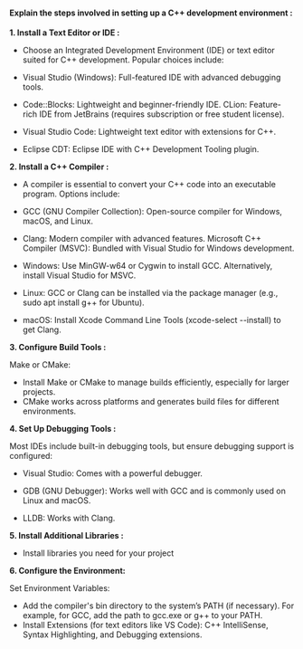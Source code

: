 <h4>Explain the steps involved in setting up a C++ development environment : </h4>


<b> 1. Install a Text Editor or IDE : </b>


- Choose an Integrated Development Environment (IDE) or text editor suited for C++ development. Popular choices include:

- Visual Studio (Windows): Full-featured IDE with advanced debugging tools.

- Code::Blocks: Lightweight and beginner-friendly IDE.
CLion: Feature-rich IDE from JetBrains (requires subscription or free student license).

- Visual Studio Code: Lightweight text editor with extensions for C++.

- Eclipse CDT: Eclipse IDE with C++ Development Tooling plugin.

<b>2. Install a C++ Compiler :</b>

- A compiler is essential to convert your C++ code into an executable program. Options include:

- GCC (GNU Compiler Collection): Open-source compiler for Windows, macOS, and Linux.

- Clang: Modern compiler with advanced features.
Microsoft C++ Compiler (MSVC): Bundled with Visual Studio for Windows development.

- Windows: Use MinGW-w64 or Cygwin to install GCC. Alternatively, install Visual Studio for MSVC.

- Linux: GCC or Clang can be installed via the package manager (e.g., sudo apt install g++ for Ubuntu).

 - macOS: Install Xcode Command Line Tools (xcode-select --install) to get Clang.

<b>3. Configure Build Tools :</b>

Make or CMake:
- Install Make or CMake to manage builds efficiently, especially for larger projects.
- CMake works across platforms and generates build files for different environments.

<b>4. Set Up Debugging Tools :</b>

Most IDEs include built-in debugging tools, but ensure debugging support is configured:

- Visual Studio: Comes with a powerful debugger.

- GDB (GNU Debugger): Works well with GCC and is commonly used on Linux and macOS.
- LLDB: Works with Clang.

<b>5. Install Additional Libraries : </b> 

- Install libraries you need for your project

<b>6. Configure the Environment:</b>

Set Environment Variables:

- Add the compiler's bin directory to the system’s PATH (if necessary).
For example, for GCC, add the path to gcc.exe or g++ to your PATH.
- Install Extensions (for text editors like VS Code):
C++ IntelliSense, Syntax Highlighting, and Debugging extensions.
